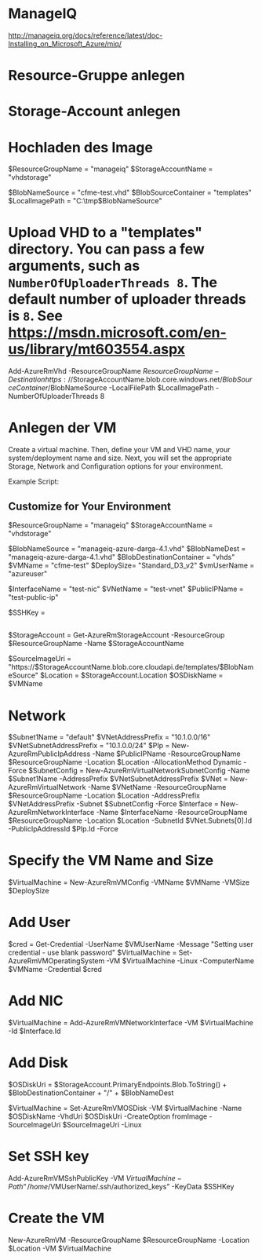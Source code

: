 
# ManageIQ

http://manageiq.org/docs/reference/latest/doc-Installing_on_Microsoft_Azure/miq/


# Resource-Gruppe anlegen
# Storage-Account anlegen

# Hochladen des Image

$ResourceGroupName = "manageiq"
$StorageAccountName = "vhdstorage"

$BlobNameSource = "cfme-test.vhd"
$BlobSourceContainer = "templates"
$LocalImagePath = "C:\tmp\$BlobNameSource"

##

# Upload VHD to a "templates" directory. You can pass a few arguments, such as `NumberOfUploaderThreads 8`. The default number of uploader threads is `8`. See https://msdn.microsoft.com/en-us/library/mt603554.aspx

Add-AzureRmVhd -ResourceGroupName $ResourceGroupName -Destination https://$StorageAccountName.blob.core.windows.net/$BlobSourceContainer/$BlobNameSource -LocalFilePath $LocalImagePath -NumberOfUploaderThreads 8

# Anlegen der VM

Create a virtual machine. Then, define your VM and VHD name, your system/deployment name and size. Next, you will set the appropriate Storage, Network and Configuration options for your environment.

Example Script:

## Customize for Your Environment

$ResourceGroupName = "manageiq"
$StorageAccountName = "vhdstorage"

$BlobNameSource = "manageiq-azure-darga-4.1.vhd"
$BlobNameDest = "manageiq-azure-darga-4.1.vhd"
$BlobDestinationContainer = "vhds"
$VMName = "cfme-test"
$DeploySize= "Standard_D3_v2"
$vmUserName = "azureuser"

$InterfaceName = "test-nic"
$VNetName = "test-vnet"
$PublicIPName = "test-public-ip"

$SSHKey = <your ssh public key>

##

$StorageAccount = Get-AzureRmStorageAccount -ResourceGroup $ResourceGroupName -Name $StorageAccountName

$SourceImageUri = "https://$StorageAccountName.blob.core.cloudapi.de/templates/$BlobNameSource"
$Location = $StorageAccount.Location
$OSDiskName = $VMName

# Network
$Subnet1Name = "default"
$VNetAddressPrefix = "10.1.0.0/16"
$VNetSubnetAddressPrefix = "10.1.0.0/24"
$PIp = New-AzureRmPublicIpAddress -Name $PublicIPName -ResourceGroupName $ResourceGroupName -Location $Location -AllocationMethod Dynamic -Force
$SubnetConfig = New-AzureRmVirtualNetworkSubnetConfig -Name $Subnet1Name -AddressPrefix $VNetSubnetAddressPrefix
$VNet = New-AzureRmVirtualNetwork -Name $VNetName -ResourceGroupName $ResourceGroupName -Location $Location -AddressPrefix $VNetAddressPrefix -Subnet $SubnetConfig -Force
$Interface = New-AzureRmNetworkInterface -Name $InterfaceName -ResourceGroupName $ResourceGroupName -Location $Location -SubnetId $VNet.Subnets[0].Id -PublicIpAddressId $PIp.Id -Force

# Specify the VM Name and Size
$VirtualMachine = New-AzureRmVMConfig -VMName $VMName -VMSize $DeploySize

# Add User
$cred = Get-Credential -UserName $VMUserName -Message "Setting user credential - use blank password"
$VirtualMachine = Set-AzureRmVMOperatingSystem -VM $VirtualMachine -Linux -ComputerName $VMName -Credential $cred

# Add NIC
$VirtualMachine = Add-AzureRmVMNetworkInterface -VM $VirtualMachine -Id $Interface.Id

# Add Disk
$OSDiskUri = $StorageAccount.PrimaryEndpoints.Blob.ToString() + $BlobDestinationContainer + "/" + $BlobNameDest

$VirtualMachine = Set-AzureRmVMOSDisk -VM $VirtualMachine -Name $OSDiskName -VhdUri $OSDiskUri -CreateOption fromImage -SourceImageUri $SourceImageUri -Linux

# Set SSH key
Add-AzureRmVMSshPublicKey -VM $VirtualMachine -Path “/home/$VMUserName/.ssh/authorized_keys” -KeyData $SSHKey

# Create the VM
New-AzureRmVM -ResourceGroupName $ResourceGroupName -Location $Location -VM $VirtualMachine
